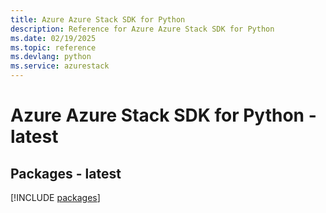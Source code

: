 ```yaml
---
title: Azure Azure Stack SDK for Python
description: Reference for Azure Azure Stack SDK for Python
ms.date: 02/19/2025
ms.topic: reference
ms.devlang: python
ms.service: azurestack
---
```

# Azure Azure Stack SDK for Python - latest
## Packages - latest
[!INCLUDE [packages](azure-stack-index.md)]